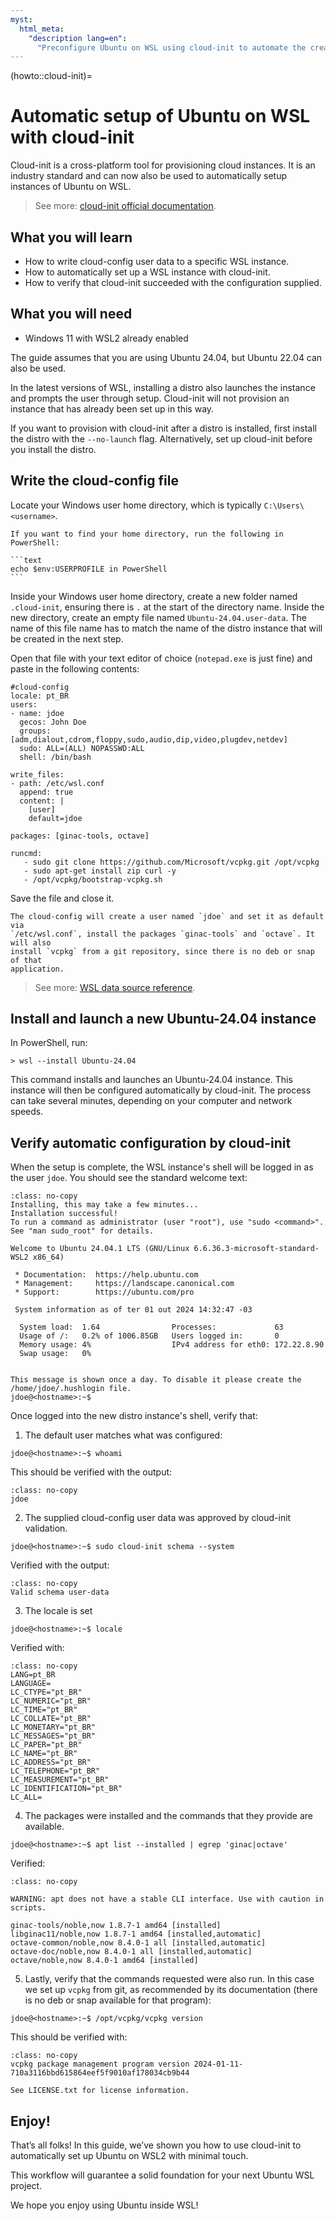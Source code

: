 ```yaml
---
myst:
  html_meta:
    "description lang=en":
      "Preconfigure Ubuntu on WSL using cloud-init to automate the creation of custom instances."
---
```


(howto::cloud-init)=
# Automatic setup of Ubuntu on WSL with cloud-init

Cloud-init is a cross-platform tool for provisioning cloud instances.
It is an industry standard and can now also be used to automatically setup instances of Ubuntu on WSL.

> See more:  [cloud-init official documentation](https://cloudinit.readthedocs.io/en/latest/index.html).

## What you will learn

- How to write cloud-config user data to a specific WSL instance.
- How to automatically set up a WSL instance with cloud-init.
- How to verify that cloud-init succeeded with the configuration supplied.

## What you will need

- Windows 11 with WSL2 already enabled

The guide assumes that you are using Ubuntu 24.04,
but Ubuntu 22.04 can also be used.

In the latest versions of WSL, installing a distro also launches the instance
and prompts the user through setup. Cloud-init will not provision an instance
that has already been set up in this way.

If you want to provision with cloud-init after a distro is installed, first
install the distro with the `--no-launch` flag. Alternatively, set up cloud-init
before you install the distro.

## Write the cloud-config file

Locate your Windows user home directory, which is typically `C:\Users\<username>`.

````{tip}
If you want to find your home directory, run the following in PowerShell:

```text
echo $env:USERPROFILE in PowerShell
```
````

Inside your Windows user home directory, create a new folder named
`.cloud-init`, ensuring there is `.` at the start of the directory name. Inside
the new directory, create an empty file named `Ubuntu-24.04.user-data`. The
name of this file name has to match the name of the distro instance that will
be created in the next step.

Open that file with your text editor of choice (`notepad.exe` is just fine) and paste in the following contents:

```{code-block} yaml
#cloud-config
locale: pt_BR
users:
- name: jdoe
  gecos: John Doe
  groups: [adm,dialout,cdrom,floppy,sudo,audio,dip,video,plugdev,netdev]
  sudo: ALL=(ALL) NOPASSWD:ALL
  shell: /bin/bash

write_files:
- path: /etc/wsl.conf
  append: true
  content: |
    [user]
    default=jdoe

packages: [ginac-tools, octave]

runcmd:
   - sudo git clone https://github.com/Microsoft/vcpkg.git /opt/vcpkg
   - sudo apt-get install zip curl -y
   - /opt/vcpkg/bootstrap-vcpkg.sh
```

Save the file and close it.

```{note}
The cloud-config will create a user named `jdoe` and set it as default via
`/etc/wsl.conf`, install the packages `ginac-tools` and `octave`. It will also
install `vcpkg` from a git repository, since there is no deb or snap of that
application.
```

> See more: [WSL data source reference](https://cloudinit.readthedocs.io/en/latest/reference/datasources/wsl.html).

## Install and launch a new Ubuntu-24.04 instance

In PowerShell, run:

```{code-block} text
> wsl --install Ubuntu-24.04
```

This command installs and launches an Ubuntu-24.04 instance.
This instance will then be configured automatically by cloud-init.
The process can take several minutes, depending on your computer and network speeds.

## Verify automatic configuration by cloud-init

When the setup is complete, the WSL instance's shell will be logged in as the user `jdoe`.
You should see the standard welcome text:

```{code-block} text
:class: no-copy
Installing, this may take a few minutes...
Installation successful!
To run a command as administrator (user "root"), use "sudo <command>".
See "man sudo_root" for details.

Welcome to Ubuntu 24.04.1 LTS (GNU/Linux 6.6.36.3-microsoft-standard-WSL2 x86_64)

 * Documentation:  https://help.ubuntu.com
 * Management:     https://landscape.canonical.com
 * Support:        https://ubuntu.com/pro

 System information as of ter 01 out 2024 14:32:47 -03

  System load:  1.64                Processes:             63
  Usage of /:   0.2% of 1006.85GB   Users logged in:       0
  Memory usage: 4%                  IPv4 address for eth0: 172.22.8.90
  Swap usage:   0%


This message is shown once a day. To disable it please create the
/home/jdoe/.hushlogin file.
jdoe@<hostname>:~$
```

Once logged into the new distro instance's shell, verify that:

1. The default user matches what was configured:

```{code-block} text
jdoe@<hostname>:~$ whoami
```

This should be verified with the output:

```{code-block} text
:class: no-copy
jdoe
```

2. The supplied cloud-config user data was approved by cloud-init validation.

```{code-block} text
jdoe@<hostname>:~$ sudo cloud-init schema --system
```

Verified with the output:

```{code-block} text
:class: no-copy
Valid schema user-data
```

3. The locale is set

```{code-block} text
jdoe@<hostname>:~$ locale
```

Verified with:

```{code-block} text
:class: no-copy
LANG=pt_BR
LANGUAGE=
LC_CTYPE="pt_BR"
LC_NUMERIC="pt_BR"
LC_TIME="pt_BR"
LC_COLLATE="pt_BR"
LC_MONETARY="pt_BR"
LC_MESSAGES="pt_BR"
LC_PAPER="pt_BR"
LC_NAME="pt_BR"
LC_ADDRESS="pt_BR"
LC_TELEPHONE="pt_BR"
LC_MEASUREMENT="pt_BR"
LC_IDENTIFICATION="pt_BR"
LC_ALL=

```

4. The packages were installed and the commands that they provide are available.

```{code-block} text
jdoe@<hostname>:~$ apt list --installed | egrep 'ginac|octave'
```

Verified:

```{code-block} text
:class: no-copy

WARNING: apt does not have a stable CLI interface. Use with caution in scripts.

ginac-tools/noble,now 1.8.7-1 amd64 [installed]
libginac11/noble,now 1.8.7-1 amd64 [installed,automatic]
octave-common/noble,now 8.4.0-1 all [installed,automatic]
octave-doc/noble,now 8.4.0-1 all [installed,automatic]
octave/noble,now 8.4.0-1 amd64 [installed]
```

5. Lastly, verify that the commands requested were also run. In this case we set up `vcpkg` from git, as recommended by its
   documentation (there is no deb or snap available for that program):

```{code-block} text
jdoe@<hostname>:~$ /opt/vcpkg/vcpkg version
```

This should be verified with:

```{code-block} text
:class: no-copy
vcpkg package management program version 2024-01-11-710a3116bbd615864eef5f9010af178034cb9b44

See LICENSE.txt for license information.
```

## Enjoy!

That’s all folks! In this guide, we’ve shown you how to use cloud-init to automatically set up Ubuntu on WSL2 with minimal touch.

This workflow will guarantee a solid foundation for your next Ubuntu WSL project.

We hope you enjoy using Ubuntu inside WSL!

